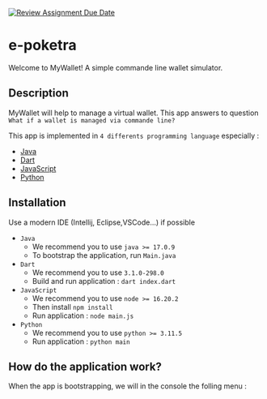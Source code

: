 [![Review Assignment Due Date](https://classroom.github.com/assets/deadline-readme-button-24ddc0f5d75046c5622901739e7c5dd533143b0c8e959d652212380cedb1ea36.svg)](https://classroom.github.com/a/hy8NMZUz)


# e-poketra

Welcome to MyWallet! A simple commande line wallet simulator.


## Description
MyWallet will help to manage a virtual wallet. This app answers to question ```What if a wallet is managed via commande line?```

This app is implemented in ``4 differents programming language`` especially :
- [Java](#installation)
- [Dart](#installation)
- [JavaScript](#installation)
- [Python](#installation)

## Installation
Use a modern IDE (Intellij, Eclipse,VSCode...) if possible

- ```Java```
    * We recommend you to use ```java >= 17.0.9```
    * To bootstrap the application, run ``Main.java``
- ``Dart``
    * We recommend you to use ```3.1.0-298.0```
    * Build and run application : ``dart index.dart``
- ``JavaScript``
    * We recommend you to use ```node >= 16.20.2```
    * Then install ```npm install```
    * Run application : ``node main.js``
- ``Python``
    * We recommend you to use ```python >= 3.11.5```
    * Run application : ``python main``

## How do the application work?
When the app is bootstrapping, we will in the console the folling menu :
